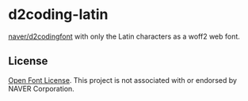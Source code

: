 # d2coding-latin

[naver/d2codingfont](https://github.com/naver/d2codingfont) with only the Latin characters as a woff2 web font.

## License

[Open Font License](LICENSE.md). This project is not associated with or endorsed by NAVER Corporation.
